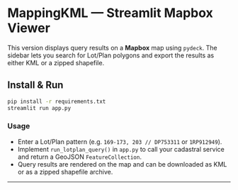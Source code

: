 # MappingKML — Streamlit Mapbox Viewer

This version displays query results on a **Mapbox** map using `pydeck`.  The sidebar lets you search for Lot/Plan polygons and export the results as either KML or a zipped shapefile.

## Install & Run
```bash
pip install -r requirements.txt
streamlit run app.py
```

### Usage

* Enter a Lot/Plan pattern (e.g. `169-173, 203 // DP753311` or `1RP912949`).
* Implement `run_lotplan_query()` in `app.py` to call your cadastral service and return a GeoJSON `FeatureCollection`.
* Query results are rendered on the map and can be downloaded as KML or as a zipped shapefile archive.

---

